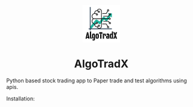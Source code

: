 <img 
    style="display: block; 
           margin-left: auto;
           margin-right: auto;
           width: 20%;"
    src="./AlgoTradX%20logo.png" 
    alt="Our logo">
</img>
<h1 style="text-align: center;"> AlgoTradX</h1>


Python based stock trading app to Paper trade and test algorithms using apis.

Installation:



